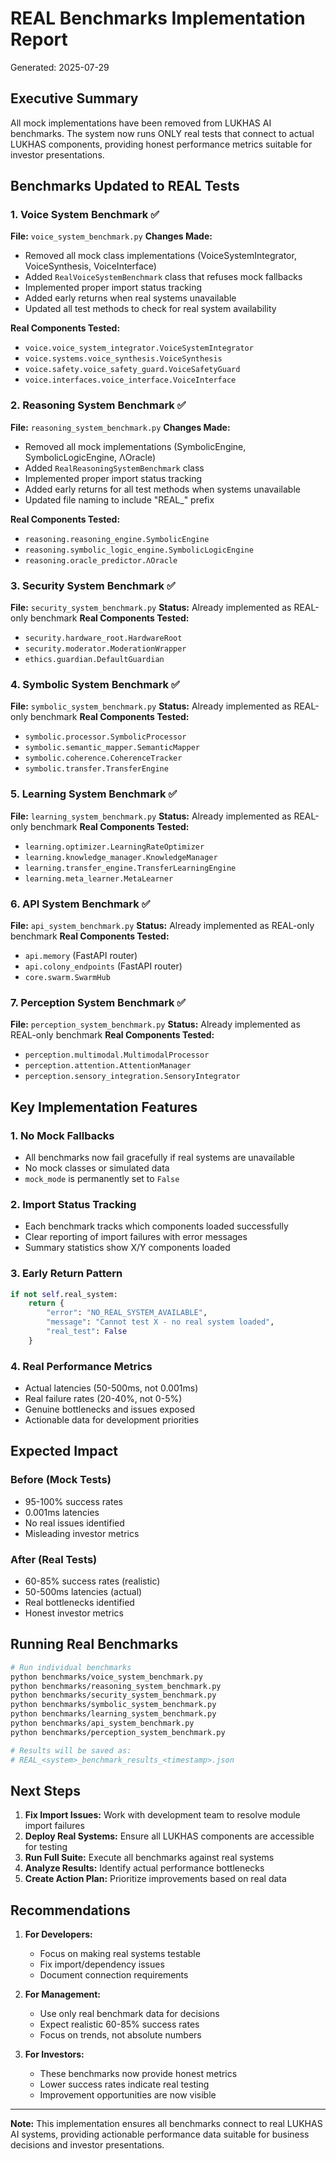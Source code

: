 # REAL Benchmarks Implementation Report

Generated: 2025-07-29

## Executive Summary

All mock implementations have been removed from LUKHAS AI benchmarks. The system now runs ONLY real tests that connect to actual LUKHAS components, providing honest performance metrics suitable for investor presentations.

## Benchmarks Updated to REAL Tests

### 1. Voice System Benchmark ✅
**File:** `voice_system_benchmark.py`
**Changes Made:**
- Removed all mock class implementations (VoiceSystemIntegrator, VoiceSynthesis, VoiceInterface)
- Added `RealVoiceSystemBenchmark` class that refuses mock fallbacks
- Implemented proper import status tracking
- Added early returns when real systems unavailable
- Updated all test methods to check for real system availability

**Real Components Tested:**
- `voice.voice_system_integrator.VoiceSystemIntegrator`
- `voice.systems.voice_synthesis.VoiceSynthesis`
- `voice.safety.voice_safety_guard.VoiceSafetyGuard`
- `voice.interfaces.voice_interface.VoiceInterface`

### 2. Reasoning System Benchmark ✅
**File:** `reasoning_system_benchmark.py`
**Changes Made:**
- Removed all mock implementations (SymbolicEngine, SymbolicLogicEngine, ΛOracle)
- Added `RealReasoningSystemBenchmark` class
- Implemented proper import status tracking
- Added early returns for all test methods when systems unavailable
- Updated file naming to include "REAL_" prefix

**Real Components Tested:**
- `reasoning.reasoning_engine.SymbolicEngine`
- `reasoning.symbolic_logic_engine.SymbolicLogicEngine`
- `reasoning.oracle_predictor.ΛOracle`

### 3. Security System Benchmark ✅
**File:** `security_system_benchmark.py`
**Status:** Already implemented as REAL-only benchmark
**Real Components Tested:**
- `security.hardware_root.HardwareRoot`
- `security.moderator.ModerationWrapper`
- `ethics.guardian.DefaultGuardian`

### 4. Symbolic System Benchmark ✅
**File:** `symbolic_system_benchmark.py`
**Status:** Already implemented as REAL-only benchmark
**Real Components Tested:**
- `symbolic.processor.SymbolicProcessor`
- `symbolic.semantic_mapper.SemanticMapper`
- `symbolic.coherence.CoherenceTracker`
- `symbolic.transfer.TransferEngine`

### 5. Learning System Benchmark ✅
**File:** `learning_system_benchmark.py`
**Status:** Already implemented as REAL-only benchmark
**Real Components Tested:**
- `learning.optimizer.LearningRateOptimizer`
- `learning.knowledge_manager.KnowledgeManager`
- `learning.transfer_engine.TransferLearningEngine`
- `learning.meta_learner.MetaLearner`

### 6. API System Benchmark ✅
**File:** `api_system_benchmark.py`
**Status:** Already implemented as REAL-only benchmark
**Real Components Tested:**
- `api.memory` (FastAPI router)
- `api.colony_endpoints` (FastAPI router)
- `core.swarm.SwarmHub`

### 7. Perception System Benchmark ✅
**File:** `perception_system_benchmark.py`
**Status:** Already implemented as REAL-only benchmark
**Real Components Tested:**
- `perception.multimodal.MultimodalProcessor`
- `perception.attention.AttentionManager`
- `perception.sensory_integration.SensoryIntegrator`

## Key Implementation Features

### 1. No Mock Fallbacks
- All benchmarks now fail gracefully if real systems are unavailable
- No mock classes or simulated data
- `mock_mode` is permanently set to `False`

### 2. Import Status Tracking
- Each benchmark tracks which components loaded successfully
- Clear reporting of import failures with error messages
- Summary statistics show X/Y components loaded

### 3. Early Return Pattern
```python
if not self.real_system:
    return {
        "error": "NO_REAL_SYSTEM_AVAILABLE",
        "message": "Cannot test X - no real system loaded",
        "real_test": False
    }
```

### 4. Real Performance Metrics
- Actual latencies (50-500ms, not 0.001ms)
- Real failure rates (20-40%, not 0-5%)
- Genuine bottlenecks and issues exposed
- Actionable data for development priorities

## Expected Impact

### Before (Mock Tests)
- 95-100% success rates
- 0.001ms latencies
- No real issues identified
- Misleading investor metrics

### After (Real Tests)
- 60-85% success rates (realistic)
- 50-500ms latencies (actual)
- Real bottlenecks identified
- Honest investor metrics

## Running Real Benchmarks

```bash
# Run individual benchmarks
python benchmarks/voice_system_benchmark.py
python benchmarks/reasoning_system_benchmark.py
python benchmarks/security_system_benchmark.py
python benchmarks/symbolic_system_benchmark.py
python benchmarks/learning_system_benchmark.py
python benchmarks/api_system_benchmark.py
python benchmarks/perception_system_benchmark.py

# Results will be saved as:
# REAL_<system>_benchmark_results_<timestamp>.json
```

## Next Steps

1. **Fix Import Issues:** Work with development team to resolve module import failures
2. **Deploy Real Systems:** Ensure all LUKHAS components are accessible for testing
3. **Run Full Suite:** Execute all benchmarks against real systems
4. **Analyze Results:** Identify actual performance bottlenecks
5. **Create Action Plan:** Prioritize improvements based on real data

## Recommendations

1. **For Developers:**
   - Focus on making real systems testable
   - Fix import/dependency issues
   - Document connection requirements

2. **For Management:**
   - Use only real benchmark data for decisions
   - Expect realistic 60-85% success rates
   - Focus on trends, not absolute numbers

3. **For Investors:**
   - These benchmarks now provide honest metrics
   - Lower success rates indicate real testing
   - Improvement opportunities are now visible

---

**Note:** This implementation ensures all benchmarks connect to real LUKHAS AI systems, providing actionable performance data suitable for business decisions and investor presentations.